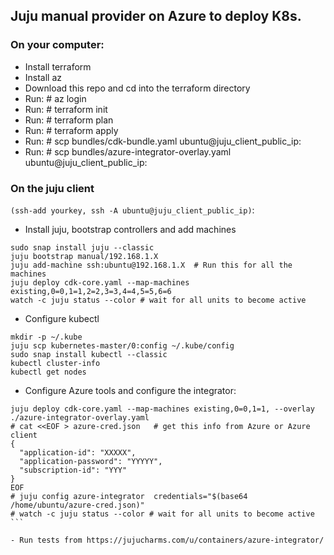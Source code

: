 ## Juju manual provider on Azure to deploy K8s.

### On your computer:
- Install terraform
- Install az
- Download this repo and cd into the terraform directory
- Run: # az login
- Run: # terraform init
- Run: # terraform plan
- Run: # terraform apply
- Run: # scp bundles/cdk-bundle.yaml ubuntu@juju_client_public_ip:
- Run: # scp bundles/azure-integrator-overlay.yaml ubuntu@juju_client_public_ip:



### On the juju client 
```(ssh-add yourkey, ssh -A ubuntu@juju_client_public_ip)```:

- Install juju, bootstrap controllers and add machines
```
sudo snap install juju --classic
juju bootstrap manual/192.168.1.X
juju add-machine ssh:ubuntu@192.168.1.X  # Run this for all the machines
juju deploy cdk-core.yaml --map-machines existing,0=0,1=1,2=2,3=3,4=4,5=5,6=6
watch -c juju status --color # wait for all units to become active
```

- Configure kubectl
``` 
mkdir -p ~/.kube
juju scp kubernetes-master/0:config ~/.kube/config
sudo snap install kubectl --classic
kubectl cluster-info
kubectl get nodes
```


- Configure Azure tools and configure the integrator:
````
juju deploy cdk-core.yaml --map-machines existing,0=0,1=1, --overlay ./azure-integrator-overlay.yaml
# cat <<EOF > azure-cred.json   # get this info from Azure or Azure client
{
  "application-id": "XXXXX",
  "application-password": "YYYYY",
  "subscription-id": "YYY"
}
EOF
# juju config azure-integrator  credentials="$(base64 /home/ubuntu/azure-cred.json)"
# watch -c juju status --color # wait for all units to become active
```

- Run tests from https://jujucharms.com/u/containers/azure-integrator/



